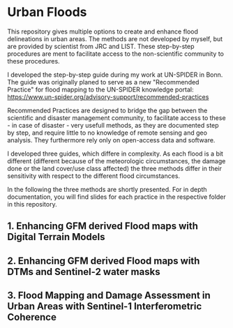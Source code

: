 # Urban Floods

This repository gives multiple options to create and enhance flood delineations in urban areas. The methods are not developed by myself, but are provided by scientist from JRC and LIST. These step-by-step procedures are ment to facilitate access to the non-scientific community to these procedures. 

I developed the step-by-step guide during my work at UN-SPIDER in Bonn. The guide was originally planed to serve as a new "Recommended Practice" for flood mapping to the UN-SPIDER knowledge portal: https://www.un-spider.org/advisory-support/recommended-practices

Recommended Practices are designed to bridge the gap between the scientific and disaster management community, to facilitate access to these - in case of disaster - very usefull methods, as they are documented step by step, and require little to no knowledge of remote sensing and geo analysis. They furthermore rely only on open-access data and software.

I developed three guides, which differe in complexity. As each flood is a bit different (different because of the meteorologic circumstances, the damage done or the land cover/use class affected) the three methods differ in their sensitivity with respect to the different flood circumstances.

In the following the three methods are shortly presented. For in depth documentation, you will find slides for each practice in the respective folder in this repository.

## 1. Enhancing GFM derived Flood maps with Digital Terrain Models

## 2. Enhancing GFM derived Flood maps with DTMs and Sentinel-2 water masks

## 3. Flood Mapping and Damage Assessment in Urban Areas with Sentinel-1 Interferometric Coherence

